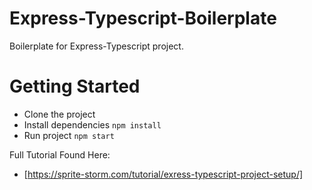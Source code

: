 # Express-Typescript-Boilerplate


Boilerplate for Express-Typescript project.

# Getting Started

  - Clone the project
  - Install dependencies ```npm install```
  - Run project ```npm start```


Full Tutorial Found Here:
 - [https://sprite-storm.com/tutorial/exress-typescript-project-setup/]